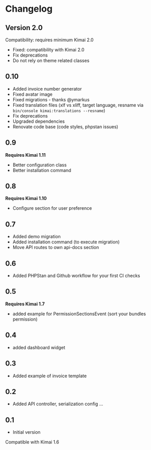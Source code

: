 # Changelog

## Version 2.0

Compatibility: requires minimum Kimai 2.0

- Fixed: compatibility with Kimai 2.0
- Fix deprecations
- Do not rely on theme related classes

## 0.10

- Added invoice number generator
- Fixed avatar image 
- Fixed migrations - thanks @ymarkus
- Fixed translation files (xlf vs xliff, target language, resname via `bin/console kimai:translations --resname`)
- Fix deprecations
- Upgraded dependencies
- Renovate code base (code styles, phpstan issues)

## 0.9

**Requires Kimai 1.11**

- Better configuration class
- Better installation command

## 0.8

**Requires Kimai 1.10**

- Configure section for user preference

## 0.7

- Added demo migration
- Added installation command (to execute migration)
- Move API routes to own api-docs section

## 0.6

- Added PHPStan and Github workflow for your first CI checks

## 0.5
 
**Requires Kimai 1.7**

- added example for PermissionSectionsEvent (sort your bundles permission)

## 0.4 

- added dashboard widget

## 0.3 

- Added example of invoice template

## 0.2

- Added API controller, serialization config ...
 
## 0.1 

- Initial version
  
Compatible with Kimai 1.6
